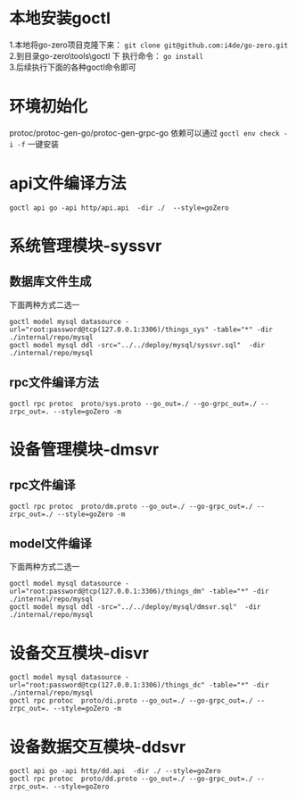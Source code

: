 # 本地安装goctl
1.本地将go-zero项目克隆下来：  `git clone git@github.com:i4de/go-zero.git`
2.到目录go-zero\tools\goctl 下 执行命令： `go install`  
3.后续执行下面的各种goctl命令即可

# 环境初始化

protoc/protoc-gen-go/protoc-gen-grpc-go 依赖可以通过
`goctl env check -i -f` 一键安装

# api文件编译方法

```shell script
goctl api go -api http/api.api  -dir ./  --style=goZero
```

# 系统管理模块-syssvr

## 数据库文件生成
下面两种方式二选一
```shell script
goctl model mysql datasource -url="root:password@tcp(127.0.0.1:3306)/things_sys" -table="*" -dir ./internal/repo/mysql
goctl model mysql ddl -src="../../deploy/mysql/syssvr.sql"  -dir ./internal/repo/mysql 

```

## rpc文件编译方法
```shell script
goctl rpc protoc  proto/sys.proto --go_out=./ --go-grpc_out=./ --zrpc_out=. --style=goZero -m
```

# 设备管理模块-dmsvr
##  rpc文件编译
```shell
goctl rpc protoc  proto/dm.proto --go_out=./ --go-grpc_out=./ --zrpc_out=./ --style=goZero -m
```

## model文件编译
下面两种方式二选一
```shell
goctl model mysql datasource -url="root:password@tcp(127.0.0.1:3306)/things_dm" -table="*" -dir ./internal/repo/mysql 
goctl model mysql ddl -src="../../deploy/mysql/dmsvr.sql"  -dir ./internal/repo/mysql 

```

# 设备交互模块-disvr

```shell
goctl model mysql datasource -url="root:password@tcp(127.0.0.1:3306)/things_dc" -table="*" -dir ./internal/repo/mysql 
goctl rpc protoc  proto/di.proto --go_out=./ --go-grpc_out=./ --zrpc_out=. --style=goZero -m

```

# 设备数据交互模块-ddsvr

```shell
goctl api go -api http/dd.api  -dir ./ --style=goZero
goctl rpc protoc  proto/dd.proto --go_out=./ --go-grpc_out=./ --zrpc_out=. --style=goZero
```